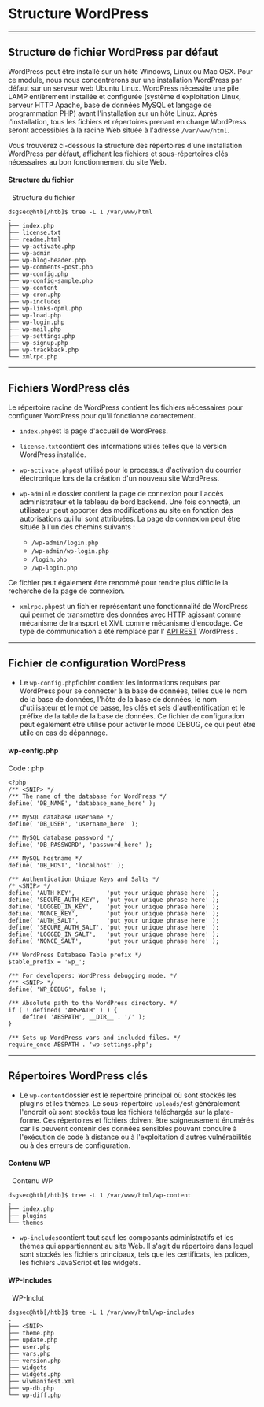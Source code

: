 Structure WordPress
===================

* * * * *

Structure de fichier WordPress par défaut
-----------------------------------------

WordPress peut être installé sur un hôte Windows, Linux ou Mac OSX. Pour ce module, nous nous concentrerons sur une installation WordPress par défaut sur un serveur web Ubuntu Linux. WordPress nécessite une pile LAMP entièrement installée et configurée (système d'exploitation Linux, serveur HTTP Apache, base de données MySQL et langage de programmation PHP) avant l'installation sur un hôte Linux. Après l'installation, tous les fichiers et répertoires prenant en charge WordPress seront accessibles à la racine Web située à l'adresse `/var/www/html`.

Vous trouverez ci-dessous la structure des répertoires d'une installation WordPress par défaut, affichant les fichiers et sous-répertoires clés nécessaires au bon fonctionnement du site Web.

#### Structure du fichier

  Structure du fichier

```
dsgsec@htb[/htb]$ tree -L 1 /var/www/html
.
├── index.php
├── license.txt
├── readme.html
├── wp-activate.php
├── wp-admin
├── wp-blog-header.php
├── wp-comments-post.php
├── wp-config.php
├── wp-config-sample.php
├── wp-content
├── wp-cron.php
├── wp-includes
├── wp-links-opml.php
├── wp-load.php
├── wp-login.php
├── wp-mail.php
├── wp-settings.php
├── wp-signup.php
├── wp-trackback.php
└── xmlrpc.php

```

* * * * *

Fichiers WordPress clés
-----------------------

Le répertoire racine de WordPress contient les fichiers nécessaires pour configurer WordPress pour qu'il fonctionne correctement.

-   `index.php`est la page d'accueil de WordPress.

-   `license.txt`contient des informations utiles telles que la version WordPress installée.

-   `wp-activate.php`est utilisé pour le processus d'activation du courrier électronique lors de la création d'un nouveau site WordPress.

-   `wp-admin`Le dossier contient la page de connexion pour l'accès administrateur et le tableau de bord backend. Une fois connecté, un utilisateur peut apporter des modifications au site en fonction des autorisations qui lui sont attribuées. La page de connexion peut être située à l'un des chemins suivants :

    -   `/wp-admin/login.php`
    -   `/wp-admin/wp-login.php`
    -   `/login.php`
    -   `/wp-login.php`

Ce fichier peut également être renommé pour rendre plus difficile la recherche de la page de connexion.

-   `xmlrpc.php`est un fichier représentant une fonctionnalité de WordPress qui permet de transmettre des données avec HTTP agissant comme mécanisme de transport et XML comme mécanisme d'encodage. Ce type de communication a été remplacé par l' [API REST](https://developer.wordpress.org/rest-api/reference) WordPress .

* * * * *

Fichier de configuration WordPress
----------------------------------

-   Le `wp-config.php`fichier contient les informations requises par WordPress pour se connecter à la base de données, telles que le nom de la base de données, l'hôte de la base de données, le nom d'utilisateur et le mot de passe, les clés et sels d'authentification et le préfixe de la table de la base de données. Ce fichier de configuration peut également être utilisé pour activer le mode DEBUG, ce qui peut être utile en cas de dépannage.

#### wp-config.php

Code : php

```
<?php
/** <SNIP> */
/** The name of the database for WordPress */
define( 'DB_NAME', 'database_name_here' );

/** MySQL database username */
define( 'DB_USER', 'username_here' );

/** MySQL database password */
define( 'DB_PASSWORD', 'password_here' );

/** MySQL hostname */
define( 'DB_HOST', 'localhost' );

/** Authentication Unique Keys and Salts */
/* <SNIP> */
define( 'AUTH_KEY',         'put your unique phrase here' );
define( 'SECURE_AUTH_KEY',  'put your unique phrase here' );
define( 'LOGGED_IN_KEY',    'put your unique phrase here' );
define( 'NONCE_KEY',        'put your unique phrase here' );
define( 'AUTH_SALT',        'put your unique phrase here' );
define( 'SECURE_AUTH_SALT', 'put your unique phrase here' );
define( 'LOGGED_IN_SALT',   'put your unique phrase here' );
define( 'NONCE_SALT',       'put your unique phrase here' );

/** WordPress Database Table prefix */
$table_prefix = 'wp_';

/** For developers: WordPress debugging mode. */
/** <SNIP> */
define( 'WP_DEBUG', false );

/** Absolute path to the WordPress directory. */
if ( ! defined( 'ABSPATH' ) ) {
	define( 'ABSPATH', __DIR__ . '/' );
}

/** Sets up WordPress vars and included files. */
require_once ABSPATH . 'wp-settings.php';

```

* * * * *

Répertoires WordPress clés
--------------------------

-   Le `wp-content`dossier est le répertoire principal où sont stockés les plugins et les thèmes. Le sous-répertoire `uploads/`est généralement l'endroit où sont stockés tous les fichiers téléchargés sur la plate-forme. Ces répertoires et fichiers doivent être soigneusement énumérés car ils peuvent contenir des données sensibles pouvant conduire à l'exécution de code à distance ou à l'exploitation d'autres vulnérabilités ou à des erreurs de configuration.

#### Contenu WP

  Contenu WP

```
dsgsec@htb[/htb]$ tree -L 1 /var/www/html/wp-content
.
├── index.php
├── plugins
└── themes

```

-   `wp-includes`contient tout sauf les composants administratifs et les thèmes qui appartiennent au site Web. Il s'agit du répertoire dans lequel sont stockés les fichiers principaux, tels que les certificats, les polices, les fichiers JavaScript et les widgets.

#### WP-Includes

  WP-Inclut

```
dsgsec@htb[/htb]$ tree -L 1 /var/www/html/wp-includes
.
├── <SNIP>
├── theme.php
├── update.php
├── user.php
├── vars.php
├── version.php
├── widgets
├── widgets.php
├── wlwmanifest.xml
├── wp-db.php
└── wp-diff.php

```
